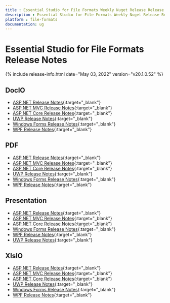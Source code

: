 ```yaml
---
title : Essential Studio for File Formats Weekly Nuget Release Release Notes  
description : Essential Studio for File Formats Weekly Nuget Release Release Notes  
platform : file-formats
documentation: ug
---
```


# Essential Studio for File Formats  Release Notes  

{% include release-info.html date="May 03, 2022" version="v20.1.0.52" %} 

## DocIO

* [ASP.NET Release Notes](/aspnet/release-notes/v20.1.0.52#docio){:target="_blank"}
* [ASP.NET MVC Release Notes](/aspnetmvc/release-notes/v20.1.0.52#docio){:target="_blank"}
* [ASP.NET Core Release Notes](/aspnet-core/release-notes/v20.1.0.52#docio){:target="_blank"}
* [UWP Release Notes](/uwp/release-notes/v20.1.0.52#docio){:target="_blank"}
* [Windows Forms Release Notes](/windowsforms/release-notes/v20.1.0.52#docio){:target="_blank"}
* [WPF Release Notes](/wpf/release-notes/v20.1.0.52#docio){:target="_blank"}


## PDF

* [ASP.NET Release Notes](/aspnet/release-notes/v20.1.0.52#pdf){:target="_blank"}
* [ASP.NET MVC Release Notes](/aspnetmvc/release-notes/v20.1.0.52#pdf){:target="_blank"}
* [ASP.NET Core Release Notes](/aspnet-core/release-notes/v20.1.0.52#pdf){:target="_blank"}
* [UWP Release Notes](/uwp/release-notes/v20.1.0.52#pdf){:target="_blank"}
* [Windows Forms Release Notes](/windowsforms/release-notes/v20.1.0.52#pdf){:target="_blank"}
* [WPF Release Notes](/wpf/release-notes/v20.1.0.52#pdf){:target="_blank"}


## Presentation

* [ASP.NET Release Notes](/aspnet/release-notes/v20.1.0.52#presentation){:target="_blank"}
* [ASP.NET MVC Release Notes](/aspnetmvc/release-notes/v20.1.0.52#presentation){:target="_blank"}
* [ASP.NET Core Release Notes](/aspnet-core/release-notes/v20.1.0.52#presentation){:target="_blank"}
* [Windows Forms Release Notes](/windowsforms/release-notes/v20.1.0.52#presentation){:target="_blank"}
* [WPF Release Notes](/wpf/release-notes/v20.1.0.52#presentation){:target="_blank"}
* [UWP Release Notes](/uwp/release-notes/v20.1.0.52#presentation){:target="_blank"}


## XlsIO

* [ASP.NET Release Notes](/aspnet/release-notes/v20.1.0.52#xlsio){:target="_blank"}
* [ASP.NET MVC Release Notes](/aspnetmvc/release-notes/v20.1.0.52#xlsio){:target="_blank"}
* [ASP.NET Core Release Notes](/aspnet-core/release-notes/v20.1.0.52#xlsio){:target="_blank"}
* [UWP Release Notes](/uwp/release-notes/v20.1.0.52#xlsio){:target="_blank"}
* [Windows Forms Release Notes](/windowsforms/release-notes/v20.1.0.52#xlsio){:target="_blank"}
* [WPF Release Notes](/wpf/release-notes/v20.1.0.52#xlsio){:target="_blank"}